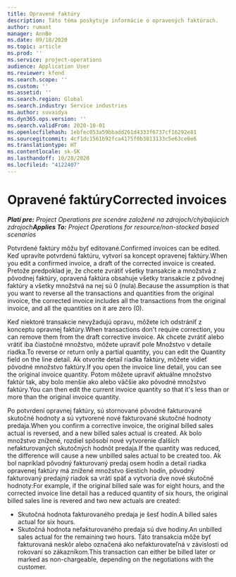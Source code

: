 ```yaml
---
title: Opravené faktúry
description: Táto téma poskytuje informácie o opravených faktúrach.
author: rumant
manager: AnnBe
ms.date: 09/18/2020
ms.topic: article
ms.prod: ''
ms.service: project-operations
audience: Application User
ms.reviewer: kfend
ms.search.scope: ''
ms.custom: ''
ms.assetid: ''
ms.search.region: Global
ms.search.industry: Service industries
ms.author: suvaidya
ms.dyn365.ops.version: ''
ms.search.validFrom: 2020-10-01
ms.openlocfilehash: 1ebfec053a59bbadd261d4333f6737cf16292e81
ms.sourcegitcommit: 4cf1dc1561b92fca4175f0b3813133c5e63ce8e6
ms.translationtype: HT
ms.contentlocale: sk-SK
ms.lasthandoff: 10/28/2020
ms.locfileid: "4122407"
---
```

# <a name="corrected-invoices"></a><span data-ttu-id="a43fd-103">Opravené faktúry</span><span class="sxs-lookup"><span data-stu-id="a43fd-103">Corrected invoices</span></span>

<span data-ttu-id="a43fd-104">_**Platí pre:** Project Operations pre scenáre založené na zdrojoch/chýbajúcich zdrojoch_</span><span class="sxs-lookup"><span data-stu-id="a43fd-104">_**Applies To:** Project Operations for resource/non-stocked based scenarios_</span></span>

<span data-ttu-id="a43fd-105">Potvrdené faktúry môžu byť editované.</span><span class="sxs-lookup"><span data-stu-id="a43fd-105">Confirmed invoices can be edited.</span></span> <span data-ttu-id="a43fd-106">Keď upravíte potvrdenú faktúru, vytvorí sa koncept opravenej faktúry.</span><span class="sxs-lookup"><span data-stu-id="a43fd-106">When you edit a confirmed invoice, a draft of the corrected invoice is created.</span></span> <span data-ttu-id="a43fd-107">Pretože predpoklad je, že chcete zvrátiť všetky transakcie a množstvá z pôvodnej faktúry, opravená faktúra obsahuje všetky transakcie z pôvodnej faktúry a všetky množstvá na nej sú 0 (nula).</span><span class="sxs-lookup"><span data-stu-id="a43fd-107">Because the assumption is that you want to reverse all the transactions and quantities from the original invoice, the corrected invoice includes all the transactions from the original invoice, and all the quantities on it are zero (0).</span></span>

<span data-ttu-id="a43fd-108">Keď niektoré transakcie nevyžadujú opravu, môžete ich odstrániť z konceptu opravnej faktúry.</span><span class="sxs-lookup"><span data-stu-id="a43fd-108">When transactions don't require correction, you can remove them from the draft corrective invoice.</span></span> <span data-ttu-id="a43fd-109">Ak chcete zvrátiť alebo vrátiť iba čiastočné množstvo, môžete upraviť pole Množstvo v detaile riadka.</span><span class="sxs-lookup"><span data-stu-id="a43fd-109">To reverse or return only a partial quantity, you can edit the Quantity field on the line detail.</span></span> <span data-ttu-id="a43fd-110">Ak otvoríte detail riadka faktúry, môžete vidieť pôvodné množstvo faktúry.</span><span class="sxs-lookup"><span data-stu-id="a43fd-110">If you open the invoice line detail, you can see the original invoice quantity.</span></span> <span data-ttu-id="a43fd-111">Potom môžete upraviť aktuálne množstvo faktúr tak, aby bolo menšie ako alebo väčšie ako pôvodné množstvo faktúry.</span><span class="sxs-lookup"><span data-stu-id="a43fd-111">You can then edit the current invoice quantity so that it's less than or more than the original invoice quantity.</span></span>

<span data-ttu-id="a43fd-112">Po potvrdení opravnej faktúry, sú stornované pôvodné fakturované skutočné hodnoty a sú vytvorené nové fakturované skutočné hodnoty predaja.</span><span class="sxs-lookup"><span data-stu-id="a43fd-112">When you confirm a corrective invoice, the original billed sales actual is reversed, and a new billed sales actual is created.</span></span> <span data-ttu-id="a43fd-113">Ak bolo množstvo znížené, rozdiel spôsobí nové vytvorenie ďalších nefakturovaných skutočných hodnôt predaja.</span><span class="sxs-lookup"><span data-stu-id="a43fd-113">If the quantity was reduced, the difference will cause a new unbilled sales actual to be created too.</span></span> <span data-ttu-id="a43fd-114">Ak bol napríklad pôvodný fakturovaný predaj osem hodín a detail riadka opravenej faktúry má znížené množstvo šiestich hodín, pôvodný fakturovaný predajný riadok sa vráti späť a vytvoria dve nové skutočné hodnoty:</span><span class="sxs-lookup"><span data-stu-id="a43fd-114">For example, if the original billed sale was for eight hours, and the corrected invoice line detail has a reduced quantity of six hours, the original billed sales line is revered and two new actuals are created:</span></span>

- <span data-ttu-id="a43fd-115">Skutočná hodnota fakturovaného predaja je šesť hodín.</span><span class="sxs-lookup"><span data-stu-id="a43fd-115">A billed sales actual for six hours.</span></span>
- <span data-ttu-id="a43fd-116">Skutočná hodnota nefakturovaného predaja sú dve hodiny.</span><span class="sxs-lookup"><span data-stu-id="a43fd-116">An unbilled sales actual for the remaining two hours.</span></span> <span data-ttu-id="a43fd-117">Táto transakcia môže byť fakturovaná neskôr alebo označená ako nefakturovateľná v závislosti od rokovaní so zákazníkom.</span><span class="sxs-lookup"><span data-stu-id="a43fd-117">This transaction can either be billed later or marked as non-chargeable, depending on the negotiations with the customer.</span></span>
